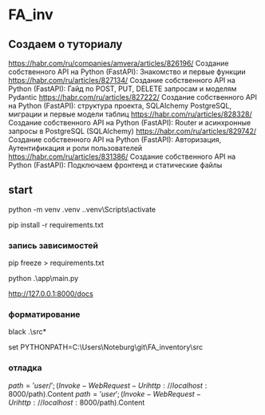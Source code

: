 # FA_inv
## Создаем о туториалу
https://habr.com/ru/companies/amvera/articles/826196/ Создание собственного API на Python (FastAPI): Знакомство и первые функции
https://habr.com/ru/articles/827134/ Создание собственного API на Python (FastAPI): Гайд по POST, PUT, DELETE запросам и моделям Pydantic
https://habr.com/ru/articles/827222/ Создание собственного API на Python (FastAPI): структура проекта, SQLAlchemy PostgreSQL, миграции и первые модели таблиц
https://habr.com/ru/articles/828328/ Создание собственного API на Python (FastAPI): Router и асинхронные запросы в PostgreSQL (SQLAlchemy)
https://habr.com/ru/articles/829742/ Создание собственного API на Python (FastAPI): Авторизация, Аутентификация и роли пользователей
https://habr.com/ru/articles/831386/ Создание собственного API на Python (FastAPI): Подключаем фронтенд и статические файлы

## start
python -m venv .venv
.\.venv\Scripts\activate

pip install -r requirements.txt
### запись зависимостей
pip freeze > requirements.txt

<!-- uvicorn src.main:app --reload -->
python .\app\main.py


http://127.0.0.1:8000/docs

### форматирование
black .\src\*

set PYTHONPATH=C:\Users\Noteburg\git\FA_inventory\src

### отладка 
$path = 'user/'; (Invoke-WebRequest -Uri http://localhost:8000/$path).Content
$path = 'user'; (Invoke-WebRequest -Uri http://localhost:8000/$path).Content